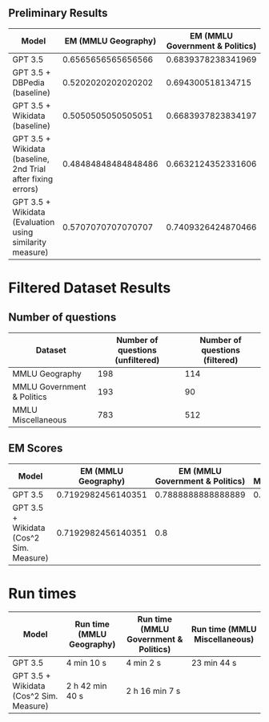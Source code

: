 ## Preliminary Results
| Model                                                        | EM (MMLU Geography) | EM (MMLU Government & Politics) |
|--------------------------------------------------------------|---------------------|---------------------------------|
| GPT 3.5                                                      | 0.6565656565656566  | 0.6839378238341969              |
| GPT 3.5 + DBPedia (baseline)                                 | 0.5202020202020202  | 0.694300518134715               |
| GPT 3.5 + Wikidata (baseline)                                | 0.5050505050505051  | 0.6683937823834197              |
| GPT 3.5 + Wikidata (baseline, 2nd Trial after fixing errors) | 0.48484848484848486 | 0.6632124352331606              |
| GPT 3.5 + Wikidata (Evaluation using similarity measure)     | 0.5707070707070707  | 0.7409326424870466              |

# Filtered Dataset Results

## Number of questions
| Dataset                                  | Number of questions (unfiltered) | Number of questions (filtered) |
|------------------------------------------|----------------------------------|--------------------------------|
| MMLU Geography                           | 198                              | 114                            |
| MMLU Government & Politics               | 193                              | 90                             |
| MMLU Miscellaneous                       | 783                              | 512                            |

## EM Scores
| Model                                   | EM (MMLU Geography) | EM (MMLU Government & Politics) | EM (MMLU Miscellaneous) |
|-----------------------------------------|---------------------|---------------------------------|-------------------------|
| GPT 3.5                                 | 0.7192982456140351  | 0.7888888888888889              | 0.884765625             |
| GPT 3.5 + Wikidata (Cos^2 Sim. Measure) | 0.7192982456140351  | 0.8                             |                         |

# Run times
| Model                                   | Run time (MMLU Geography) | Run time (MMLU Government & Politics) | Run time (MMLU Miscellaneous) |
|-----------------------------------------|---------------------------|---------------------------------------|-------------------------------|
| GPT 3.5                                 | 4 min 10 s                | 4 min 2 s                             | 23 min 44 s                   |
| GPT 3.5 + Wikidata (Cos^2 Sim. Measure) | 2 h 42 min 40 s           | 2 h 16 min 7 s                        |                               |
